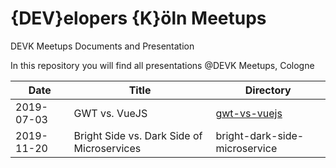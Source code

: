 # {DEV}elopers {K}öln Meetups
DEVK Meetups Documents and Presentation

In this repository you will find all presentations @DEVK Meetups, Cologne

Date | Title | Directory
-------- | -------- | --------
2019-07-03 | GWT vs. VueJS | [gwt-vs-vuejs](https://github.com/devk-insurance/devk-meetups/tree/master/gwt-vs-vuejs)
2019-11-20 | Bright Side vs. Dark Side of Microservices | bright-dark-side-microservice
